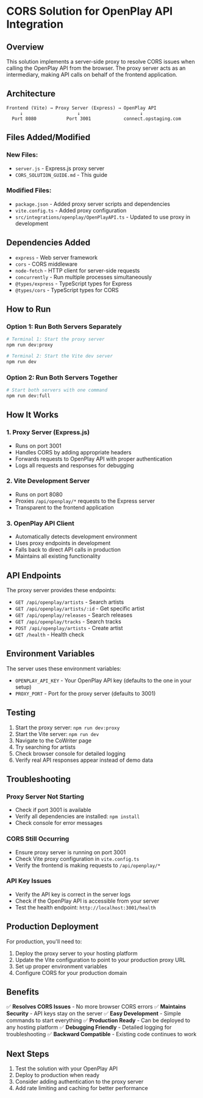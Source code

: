 # CORS Solution for OpenPlay API Integration

## Overview
This solution implements a server-side proxy to resolve CORS issues when calling the OpenPlay API from the browser. The proxy server acts as an intermediary, making API calls on behalf of the frontend application.

## Architecture

```
Frontend (Vite) → Proxy Server (Express) → OpenPlay API
     ↓                    ↓                      ↓
  Port 8080           Port 3001            connect.opstaging.com
```

## Files Added/Modified

### New Files:
- `server.js` - Express.js proxy server
- `CORS_SOLUTION_GUIDE.md` - This guide

### Modified Files:
- `package.json` - Added proxy server scripts and dependencies
- `vite.config.ts` - Added proxy configuration
- `src/integrations/openplay/OpenPlayAPI.ts` - Updated to use proxy in development

## Dependencies Added
- `express` - Web server framework
- `cors` - CORS middleware
- `node-fetch` - HTTP client for server-side requests
- `concurrently` - Run multiple processes simultaneously
- `@types/express` - TypeScript types for Express
- `@types/cors` - TypeScript types for CORS

## How to Run

### Option 1: Run Both Servers Separately
```bash
# Terminal 1: Start the proxy server
npm run dev:proxy

# Terminal 2: Start the Vite dev server
npm run dev
```

### Option 2: Run Both Servers Together
```bash
# Start both servers with one command
npm run dev:full
```

## How It Works

### 1. Proxy Server (Express.js)
- Runs on port 3001
- Handles CORS by adding appropriate headers
- Forwards requests to OpenPlay API with proper authentication
- Logs all requests and responses for debugging

### 2. Vite Development Server
- Runs on port 8080
- Proxies `/api/openplay/*` requests to the Express server
- Transparent to the frontend application

### 3. OpenPlay API Client
- Automatically detects development environment
- Uses proxy endpoints in development
- Falls back to direct API calls in production
- Maintains all existing functionality

## API Endpoints

The proxy server provides these endpoints:

- `GET /api/openplay/artists` - Search artists
- `GET /api/openplay/artists/:id` - Get specific artist
- `GET /api/openplay/releases` - Search releases
- `GET /api/openplay/tracks` - Search tracks
- `POST /api/openplay/artists` - Create artist
- `GET /health` - Health check

## Environment Variables

The server uses these environment variables:
- `OPENPLAY_API_KEY` - Your OpenPlay API key (defaults to the one in your setup)
- `PROXY_PORT` - Port for the proxy server (defaults to 3001)

## Testing

1. Start the proxy server: `npm run dev:proxy`
2. Start the Vite server: `npm run dev`
3. Navigate to the CoWriter page
4. Try searching for artists
5. Check browser console for detailed logging
6. Verify real API responses appear instead of demo data

## Troubleshooting

### Proxy Server Not Starting
- Check if port 3001 is available
- Verify all dependencies are installed: `npm install`
- Check console for error messages

### CORS Still Occurring
- Ensure proxy server is running on port 3001
- Check Vite proxy configuration in `vite.config.ts`
- Verify the frontend is making requests to `/api/openplay/*`

### API Key Issues
- Verify the API key is correct in the server logs
- Check if the OpenPlay API is accessible from your server
- Test the health endpoint: `http://localhost:3001/health`

## Production Deployment

For production, you'll need to:
1. Deploy the proxy server to your hosting platform
2. Update the Vite configuration to point to your production proxy URL
3. Set up proper environment variables
4. Configure CORS for your production domain

## Benefits

✅ **Resolves CORS Issues** - No more browser CORS errors
✅ **Maintains Security** - API keys stay on the server
✅ **Easy Development** - Simple commands to start everything
✅ **Production Ready** - Can be deployed to any hosting platform
✅ **Debugging Friendly** - Detailed logging for troubleshooting
✅ **Backward Compatible** - Existing code continues to work

## Next Steps

1. Test the solution with your OpenPlay API
2. Deploy to production when ready
3. Consider adding authentication to the proxy server
4. Add rate limiting and caching for better performance
